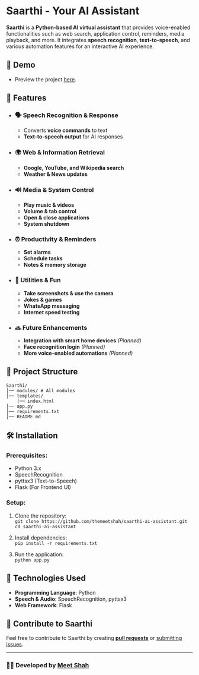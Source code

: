 # Saarthi - Your AI Assistant  

**Saarthi** is a **Python-based AI virtual assistant** that provides voice-enabled functionalities such as web search, application control, reminders, media playback, and more. It integrates **speech recognition**, **text-to-speech**, and various automation features for an interactive AI experience.  

## 🎥 Demo  
- Preview the project [here](demo.mp4).  

## 🚀 Features  

- ### 🗣️ Speech Recognition & Response  
  - Converts **voice commands** to text  
  - **Text-to-speech output** for AI responses  

- ### 🌍 Web & Information Retrieval  
  - **Google, YouTube, and Wikipedia search**  
  - **Weather & News updates**  

- ### 🔊 Media & System Control  
  - **Play music & videos**  
  - **Volume & tab control**  
  - **Open & close applications**  
  - **System shutdown**  

- ### ⏰ Productivity & Reminders  
  - **Set alarms**  
  - **Schedule tasks**  
  - **Notes & memory storage**

- ### 📸 Utilities & Fun  
  - **Take screenshots & use the camera**  
  - **Jokes & games**  
  - **WhatsApp messaging**  
  - **Internet speed testing**  

- ### 🔜 Future Enhancements  
  - **Integration with smart home devices** *(Planned)*  
  - **Face recognition login** *(Planned)*  
  - **More voice-enabled automations** *(Planned)*  

## 📁 Project Structure  

```
Saarthi/
│── modules/ # All modules
│── templates/   
    │── index.html  
│── app.py
│── requirements.txt
│── README.md
```


## 🛠️ Installation  

### Prerequisites:
- Python 3.x
- SpeechRecognition
- pyttsx3 (Text-to-Speech)
- Flask (For Frontend UI) 

### Setup:  

1. Clone the repository:  
   ```git clone https://github.com/themeetshah/saarthi-ai-assistant.git```  
   ```cd saarthi-ai-assistant```  

2. Install dependencies:  
    ```pip install -r requirements.txt```  

3. Run the application:  
    ```python app.py```  

## 📌 Technologies Used  

- **Programming Language**: Python  
- **Speech & Audio**: SpeechRecognition, pyttsx3  
- **Web Framework**: Flask

## 🤝 Contribute to Saarthi  

Feel free to contribute to Saarthi by creating [**pull requests**](https://github.com/themeetshah/saarthi-ai-assistant/pulls) or [submitting issues](https://github.com/themeetshah/saarthi-ai-assistant/issues).  

---  

### 👨‍💻 Developed by [**Meet Shah**](https://github.com/themeetshah)  
